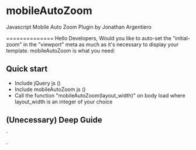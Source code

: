 mobileAutoZoom
==============

Javascript Mobile Auto Zoom Plugin
by Jonathan Argentiero

==============
Hello Developers,
Would you like to auto-set the "initial-zoom" in the "viewport" meta as much as it's necessary to display your template.
mobileAutoZoom is what you need:

## Quick start

* Include jQuery js (<script src="http://ajax.googleapis.com/ajax/libs/jquery/1.9.1/jquery.min.js"></script>)
* Include mobileAutoZoom js (<script src="mobileAutoZoom.min.js" type="text/javascript"></script>)
* Call the function "mobileAutoZoom(layout_width)" on body load where layout_width is an integer of your choice

## (Unecessary) Deep Guide 

`<script src="http://ajax.googleapis.com/ajax/libs/jquery/1.9.1/jquery.min.js"></script>
<script src="mobileAutoZoom.min.js" type="text/javascript"></script>
<script type="text/javascript">            
    $(function(){  
        var layout_width = 1280; // your layout width
        if( isMobile.any() ){ 
            mobileAutoZoom(layout_width);
        }
    })
</script>`